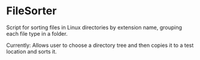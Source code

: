 # FileSorter
Script for sorting files in Linux directories by extension name, grouping each file type in a folder.

Currently:
Allows user to choose a directory tree and then copies it to a test location and sorts it.
